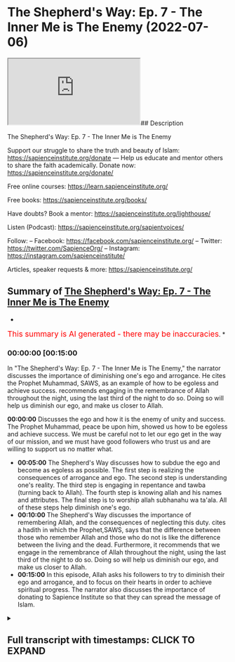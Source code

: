 # The Shepherd's Way: Ep. 7 - The Inner Me is The Enemy (2022-07-06)

<iframe loading='lazy' allow='autoplay' src='https://www.youtube.com/embed/0mOcVE3hQBo'></iframe>## Description

The Shepherd's Way: Ep. 7 - The Inner Me is The Enemy

Support our struggle to share the truth and beauty of Islam:
<https://sapienceinstitute.org/donate>
—
Help us educate and mentor others to share the faith academically.
Donate now: <https://sapienceinstitute.org/donate/>

Free online courses: <https://learn.sapienceinstitute.org/>

Free books: <https://sapienceinstitute.org/books/>

Have doubts? Book a mentor: <https://sapienceinstitute.org/lighthouse/>

Listen (Podcast): <https://sapienceinstitute.org/sapientvoices/>

Follow:
– Facebook: <https://facebook.com/sapienceinstitute.org/>
– Twitter: <https://twitter.com/SapienceOrg/>
– Instagram: <https://instagram.com/sapienceinstitute/>

Articles, speaker requests & more: <https://sapienceinstitute.org/>

## Summary of [The Shepherd's Way: Ep. 7 - The Inner Me is The Enemy](https://www.youtube.com/watch?v=0mOcVE3hQBo)

*

<span style="color:red; font-size:125%">This summary is AI generated - there may be inaccuracies</span>. [](/)*

### <a onclick="modifyYTiframeseektime('900')">00:00:00 [00:15:00</a>

In "The Shepherd's Way: Ep. 7 - The Inner Me is The Enemy," the narrator discusses the importance of diminishing one's ego and arrogance. He cites the Prophet Muhammad, SAWS, as an example of how to be egoless and achieve success.  recommends engaging in the remembrance of Allah throughout the night, using the last third of the night to do so. Doing so will help us diminish our ego, and make us closer to Allah.

**<a onclick="modifyYTiframeseektime('0')">00:00:00</a>** Discusses the ego and how it is the enemy of unity and success. The Prophet Muhammad, peace be upon him, showed us how to be egoless and achieve success. We must be careful not to let our ego get in the way of our mission, and we must have good followers who trust us and are willing to support us no matter what.

* **<a onclick="modifyYTiframeseektime('300')">00:05:00</a>** The Shepherd's Way discusses how to subdue the ego and become as egoless as possible. The first step is realizing the consequences of arrogance and ego. The second step is understanding one's reality. The third step is engaging in repentance and tawba (turning back to Allah). The fourth step is knowing allah and his names and attributes. The final step is to worship allah subhanahu wa ta'ala. All of these steps help diminish one's ego.
* **<a onclick="modifyYTiframeseektime('600')">00:10:00</a>** The Shepherd's Way discusses the importance of remembering Allah, and the consequences of neglecting this duty.  cites a hadith in which the Prophet,SAWS, says that the difference between those who remember Allah and those who do not is like the difference between the living and the dead. Furthermore, it recommends that we engage in the remembrance of Allah throughout the night, using the last third of the night to do so. Doing so will help us diminish our ego, and make us closer to Allah.
* **<a onclick="modifyYTiframeseektime('900')">00:15:00</a>** In this episode, Allah asks his followers to try to diminish their ego and arrogance, and to focus on their hearts in order to achieve spiritual progress. The narrator also discusses the importance of donating to Sapience Institute so that they can spread the message of Islam.

<details><summary><h2>Full transcript with timestamps: CLICK TO EXPAND</h2></summary>

<a onclick="modifyYTiframeseektime('10)')">0:00:10 [Music]</a>
<a onclick="modifyYTiframeseektime('15)')">0:00:15 brothers and sisters and friends and</a>
<a onclick="modifyYTiframeseektime('16)')">0:00:16 welcome to the seventh</a>
<a onclick="modifyYTiframeseektime('18)')">0:00:18 episode of our hija series the</a>
<a onclick="modifyYTiframeseektime('21)')">0:00:21 shepherd's way</a>
<a onclick="modifyYTiframeseektime('22)')">0:00:22 and the seventh timeless leadership</a>
<a onclick="modifyYTiframeseektime('25)')">0:00:25 lesson is the enemy</a>
<a onclick="modifyYTiframeseektime('28)')">0:00:28 is the enemy now what does this really</a>
<a onclick="modifyYTiframeseektime('31)')">0:00:31 mean it means we must be as egoless as</a>
<a onclick="modifyYTiframeseektime('33)')">0:00:33 possible obviously there's no such thing</a>
<a onclick="modifyYTiframeseektime('35)')">0:00:35 as an egoless human being but we must</a>
<a onclick="modifyYTiframeseektime('38)')">0:00:38 try and become as egoless as possible</a>
<a onclick="modifyYTiframeseektime('41)')">0:00:41 now for us to understand this we have to</a>
<a onclick="modifyYTiframeseektime('42)')">0:00:42 understand what is the ego</a>
<a onclick="modifyYTiframeseektime('44)')">0:00:44 now the ego brothers and sisters</a>
<a onclick="modifyYTiframeseektime('45)')">0:00:45 basically tells us</a>
<a onclick="modifyYTiframeseektime('47)')">0:00:47 i want to be right i never want to be</a>
<a onclick="modifyYTiframeseektime('50)')">0:00:50 wrong i want to look good i never want</a>
<a onclick="modifyYTiframeseektime('53)')">0:00:53 to look bad i want to impose i don't</a>
<a onclick="modifyYTiframeseektime('56)')">0:00:56 want to be imposed upon to the extent</a>
<a onclick="modifyYTiframeseektime('59)')">0:00:59 brothers and sisters</a>
<a onclick="modifyYTiframeseektime('60)')">0:01:00 that we end up rejecting the truth and</a>
<a onclick="modifyYTiframeseektime('63)')">0:01:03 rejecting what is right</a>
<a onclick="modifyYTiframeseektime('66)')">0:01:06 this is extremely extremely problematic</a>
<a onclick="modifyYTiframeseektime('69)')">0:01:09 it is the greatest barrier to</a>
<a onclick="modifyYTiframeseektime('71)')">0:01:11 establishing positive relationships it</a>
<a onclick="modifyYTiframeseektime('73)')">0:01:13 is the greatest barrier to establishing</a>
<a onclick="modifyYTiframeseektime('75)')">0:01:15 a relationship with allah subhanahu wa</a>
<a onclick="modifyYTiframeseektime('76)')">0:01:16 ta'ala and it is one of the greatest</a>
<a onclick="modifyYTiframeseektime('79)')">0:01:19 barriers to our own success in the dao</a>
<a onclick="modifyYTiframeseektime('81)')">0:01:21 brothers and sisters and in the context</a>
<a onclick="modifyYTiframeseektime('83)')">0:01:23 of the ego shaitaan is our teacher not</a>
<a onclick="modifyYTiframeseektime('86)')">0:01:26 in a positive sense in a negative sense</a>
<a onclick="modifyYTiframeseektime('89)')">0:01:29 he teaches us how not to be and shaitan</a>
<a onclick="modifyYTiframeseektime('92)')">0:01:32 was the kind of character that wanted to</a>
<a onclick="modifyYTiframeseektime('94)')">0:01:34 impose he didn't want to be imposed upon</a>
<a onclick="modifyYTiframeseektime('97)')">0:01:37 he wanted to look good he didn't want to</a>
<a onclick="modifyYTiframeseektime('99)')">0:01:39 look bad he wanted to be right he never</a>
<a onclick="modifyYTiframeseektime('101)')">0:01:41 wanted to be wrong to the degree that he</a>
<a onclick="modifyYTiframeseektime('104)')">0:01:44 gave up the truth to the degree that he</a>
<a onclick="modifyYTiframeseektime('106)')">0:01:46 rejected the truth to the degree that he</a>
<a onclick="modifyYTiframeseektime('108)')">0:01:48 gave up the right way of being the right</a>
<a onclick="modifyYTiframeseektime('111)')">0:01:51 way of doing</a>
<a onclick="modifyYTiframeseektime('113)')">0:01:53 allah says in the quran in chapter 38</a>
<a onclick="modifyYTiframeseektime('115)')">0:01:55 verses 75 and 76</a>
<a onclick="modifyYTiframeseektime('118)')">0:01:58 allah said o iblees what prevented you</a>
<a onclick="modifyYTiframeseektime('121)')">0:02:01 from prostrating to that which i created</a>
<a onclick="modifyYTiframeseektime('123)')">0:02:03 with my hands</a>
<a onclick="modifyYTiframeseektime('124)')">0:02:04 were you arrogant then</a>
<a onclick="modifyYTiframeseektime('126)')">0:02:06 or were you already among the hauti</a>
<a onclick="modifyYTiframeseektime('128)')">0:02:08 he said i am better than him you created</a>
<a onclick="modifyYTiframeseektime('131)')">0:02:11 me from fire and created him from clay</a>
<a onclick="modifyYTiframeseektime('135)')">0:02:15 so you know the story very well shaytan</a>
<a onclick="modifyYTiframeseektime('138)')">0:02:18 was asked to bow down to adam</a>
<a onclick="modifyYTiframeseektime('140)')">0:02:20 alaihissalam but he refused</a>
<a onclick="modifyYTiframeseektime('143)')">0:02:23 he didn't want to be imposed upon he</a>
<a onclick="modifyYTiframeseektime('146)')">0:02:26 wanted to impulse</a>
<a onclick="modifyYTiframeseektime('147)')">0:02:27 he said i am better he wanted to look</a>
<a onclick="modifyYTiframeseektime('149)')">0:02:29 good not to look bad he said i am made</a>
<a onclick="modifyYTiframeseektime('152)')">0:02:32 from fire he is made from clay</a>
<a onclick="modifyYTiframeseektime('154)')">0:02:34 and he was rejecting allah</a>
<a onclick="modifyYTiframeseektime('157)')">0:02:37 he wanted to be right</a>
<a onclick="modifyYTiframeseektime('159)')">0:02:39 he didn't want allah to be right</a>
<a onclick="modifyYTiframeseektime('161)')">0:02:41 so this is the nature of the ego because</a>
<a onclick="modifyYTiframeseektime('163)')">0:02:43 shaytan's disbelief is what</a>
<a onclick="modifyYTiframeseektime('166)')">0:02:46 its arrogance is ego</a>
<a onclick="modifyYTiframeseektime('168)')">0:02:48 and we have to be aware brothers and</a>
<a onclick="modifyYTiframeseektime('170)')">0:02:50 sisters</a>
<a onclick="modifyYTiframeseektime('171)')">0:02:51 and we have to be aware of brothers and</a>
<a onclick="modifyYTiframeseektime('172)')">0:02:52 sisters the ego prevents unity it</a>
<a onclick="modifyYTiframeseektime('175)')">0:02:55 prevents achieving the best results it</a>
<a onclick="modifyYTiframeseektime('177)')">0:02:57 prevents us doing what is right it</a>
<a onclick="modifyYTiframeseektime('179)')">0:02:59 prevents us achieving our vision it</a>
<a onclick="modifyYTiframeseektime('181)')">0:03:01 diminishes trust it removes any sense of</a>
<a onclick="modifyYTiframeseektime('184)')">0:03:04 integrity</a>
<a onclick="modifyYTiframeseektime('186)')">0:03:06 and</a>
<a onclick="modifyYTiframeseektime('187)')">0:03:07 when we look at the prophet</a>
<a onclick="modifyYTiframeseektime('189)')">0:03:09 salallahu brothers and sisters when we</a>
<a onclick="modifyYTiframeseektime('191)')">0:03:11 look at our beloved prophet we see</a>
<a onclick="modifyYTiframeseektime('194)')">0:03:14 that it wasn't about him and his ego it</a>
<a onclick="modifyYTiframeseektime('196)')">0:03:16 was about allah wa'ta'ala</a>
<a onclick="modifyYTiframeseektime('198)')">0:03:18 and in sheikh yahweh's book leadership</a>
<a onclick="modifyYTiframeseektime('201)')">0:03:21 lessons from the life of rasulullah</a>
<a onclick="modifyYTiframeseektime('204)')">0:03:24 he mentioned something quite profound</a>
<a onclick="modifyYTiframeseektime('206)')">0:03:26 i'm going to read it out to you in the</a>
<a onclick="modifyYTiframeseektime('208)')">0:03:28 context of being egoless</a>
<a onclick="modifyYTiframeseektime('212)')">0:03:32 the leader it is essential to always</a>
<a onclick="modifyYTiframeseektime('214)')">0:03:34 keep the goal in sight and be willing to</a>
<a onclick="modifyYTiframeseektime('216)')">0:03:36 make everything</a>
<a onclick="modifyYTiframeseektime('218)')">0:03:38 especially his own ego subservient to</a>
<a onclick="modifyYTiframeseektime('221)')">0:03:41 the accomplishment of the goal if the</a>
<a onclick="modifyYTiframeseektime('224)')">0:03:44 leader insists on his own esteemed needs</a>
<a onclick="modifyYTiframeseektime('226)')">0:03:46 often the long-term needs of the mission</a>
<a onclick="modifyYTiframeseektime('229)')">0:03:49 are compromised the leader must always</a>
<a onclick="modifyYTiframeseektime('232)')">0:03:52 remember that his success fame value and</a>
<a onclick="modifyYTiframeseektime('235)')">0:03:55 legacy all depend on one thing alone and</a>
<a onclick="modifyYTiframeseektime('238)')">0:03:58 that is the success of his mission if it</a>
<a onclick="modifyYTiframeseektime('240)')">0:04:00 is necessary for the leader to take a</a>
<a onclick="modifyYTiframeseektime('242)')">0:04:02 step back temporarily so that the doors</a>
<a onclick="modifyYTiframeseektime('244)')">0:04:04 for the propagation of his mission are</a>
<a onclick="modifyYTiframeseektime('246)')">0:04:06 opened then he must be prepared to take</a>
<a onclick="modifyYTiframeseektime('248)')">0:04:08 that step</a>
<a onclick="modifyYTiframeseektime('249)')">0:04:09 it is like drawing your hand back to</a>
<a onclick="modifyYTiframeseektime('252)')">0:04:12 draw the arrow the further you are able</a>
<a onclick="modifyYTiframeseektime('255)')">0:04:15 to pull back the greater the distance</a>
<a onclick="modifyYTiframeseektime('257)')">0:04:17 that the arrow would travel leaders who</a>
<a onclick="modifyYTiframeseektime('259)')">0:04:19 don't understand this sacrifice the</a>
<a onclick="modifyYTiframeseektime('261)')">0:04:21 ultimate success at the altar of the ego</a>
<a onclick="modifyYTiframeseektime('264)')">0:04:24 and are remembered for this rather than</a>
<a onclick="modifyYTiframeseektime('266)')">0:04:26 for any good that they may have done</a>
<a onclick="modifyYTiframeseektime('268)')">0:04:28 rasulullah sallallahu alaihi wasallam</a>
<a onclick="modifyYTiframeseektime('271)')">0:04:31 proved for all time his own ability to</a>
<a onclick="modifyYTiframeseektime('273)')">0:04:33 be so confident and secure in his own</a>
<a onclick="modifyYTiframeseektime('276)')">0:04:36 identity and self-worth that he was able</a>
<a onclick="modifyYTiframeseektime('280)')">0:04:40 to put everything aside for the success</a>
<a onclick="modifyYTiframeseektime('282)')">0:04:42 of his mission the trust of his</a>
<a onclick="modifyYTiframeseektime('284)')">0:04:44 followers was demonstrated by the fact</a>
<a onclick="modifyYTiframeseektime('286)')">0:04:46 that he was able to sign a treaty that</a>
<a onclick="modifyYTiframeseektime('288)')">0:04:48 they did not approve of and they trusted</a>
<a onclick="modifyYTiframeseektime('290)')">0:04:50 him stood by him and supported him</a>
<a onclick="modifyYTiframeseektime('293)')">0:04:53 victory comes not only by having good</a>
<a onclick="modifyYTiframeseektime('296)')">0:04:56 leaders</a>
<a onclick="modifyYTiframeseektime('297)')">0:04:57 but even more by having good followers</a>
<a onclick="modifyYTiframeseektime('300)')">0:05:00 what a beautiful passage brothers and</a>
<a onclick="modifyYTiframeseektime('302)')">0:05:02 sisters and friends</a>
<a onclick="modifyYTiframeseektime('304)')">0:05:04 so how do we subdue the ego how do we</a>
<a onclick="modifyYTiframeseektime('307)')">0:05:07 become as egoless as possible there's a</a>
<a onclick="modifyYTiframeseektime('310)')">0:05:10 few things we have to put in place</a>
<a onclick="modifyYTiframeseektime('313)')">0:05:13 number one we have to realize the</a>
<a onclick="modifyYTiframeseektime('315)')">0:05:15 consequence of arrogance and ego number</a>
<a onclick="modifyYTiframeseektime('318)')">0:05:18 two we have to understand our own</a>
<a onclick="modifyYTiframeseektime('320)')">0:05:20 reality</a>
<a onclick="modifyYTiframeseektime('321)')">0:05:21 number three we have to engage in</a>
<a onclick="modifyYTiframeseektime('324)')">0:05:24 istighfar repentance and tawba turning</a>
<a onclick="modifyYTiframeseektime('326)')">0:05:26 back to allah</a>
<a onclick="modifyYTiframeseektime('328)')">0:05:28 number four we must know allah number</a>
<a onclick="modifyYTiframeseektime('330)')">0:05:30 five we must engage in dikka in the</a>
<a onclick="modifyYTiframeseektime('332)')">0:05:32 remembrance of allah subhanahu wa ta'ala</a>
<a onclick="modifyYTiframeseektime('334)')">0:05:34 number six we must do</a>
<a onclick="modifyYTiframeseektime('337)')">0:05:37 the quran</a>
<a onclick="modifyYTiframeseektime('338)')">0:05:38 ponder over the book of allah subhanahu</a>
<a onclick="modifyYTiframeseektime('340)')">0:05:40 wa ta'ala number seven</a>
<a onclick="modifyYTiframeseektime('342)')">0:05:42 we must engage in the night prayer so</a>
<a onclick="modifyYTiframeseektime('344)')">0:05:44 let's unpack this a little bit the first</a>
<a onclick="modifyYTiframeseektime('346)')">0:05:46 one is we must understand the</a>
<a onclick="modifyYTiframeseektime('347)')">0:05:47 consequences of arrogance and having an</a>
<a onclick="modifyYTiframeseektime('350)')">0:05:50 ego remember the prophet sallallahu</a>
<a onclick="modifyYTiframeseektime('354)')">0:05:54 alaihi wasallam said</a>
<a onclick="modifyYTiframeseektime('356)')">0:05:56 no one who has an atom's way of</a>
<a onclick="modifyYTiframeseektime('358)')">0:05:58 arrogance in his heart will enter</a>
<a onclick="modifyYTiframeseektime('361)')">0:06:01 paradise brothers and sisters</a>
<a onclick="modifyYTiframeseektime('364)')">0:06:04 your vision is connected to allah's</a>
<a onclick="modifyYTiframeseektime('366)')">0:06:06 pleasure and that is connected to</a>
<a onclick="modifyYTiframeseektime('369)')">0:06:09 entering into jannah paradise</a>
<a onclick="modifyYTiframeseektime('372)')">0:06:12 if you're arrogant if you have an ego if</a>
<a onclick="modifyYTiframeseektime('374)')">0:06:14 you have an atom's way</a>
<a onclick="modifyYTiframeseektime('377)')">0:06:17 you will not</a>
<a onclick="modifyYTiframeseektime('378)')">0:06:18 enter paradise understand the severe</a>
<a onclick="modifyYTiframeseektime('382)')">0:06:22 consequences of being an arrogant</a>
<a onclick="modifyYTiframeseektime('385)')">0:06:25 and ego led leader</a>
<a onclick="modifyYTiframeseektime('387)')">0:06:27 this is the first step to help you</a>
<a onclick="modifyYTiframeseektime('390)')">0:06:30 diminish your ego as much as possible</a>
<a onclick="modifyYTiframeseektime('393)')">0:06:33 the second point is understand your</a>
<a onclick="modifyYTiframeseektime('396)')">0:06:36 reality remember brothers and sisters</a>
<a onclick="modifyYTiframeseektime('398)')">0:06:38 remember that you are not going to live</a>
<a onclick="modifyYTiframeseektime('400)')">0:06:40 forever</a>
<a onclick="modifyYTiframeseektime('402)')">0:06:42 every soul is going to taste death these</a>
<a onclick="modifyYTiframeseektime('404)')">0:06:44 are the words of the quran of</a>
<a onclick="modifyYTiframeseektime('406)')">0:06:46 allah he's reminding us</a>
<a onclick="modifyYTiframeseektime('409)')">0:06:49 you're not this powerful eternal being</a>
<a onclick="modifyYTiframeseektime('411)')">0:06:51 you're limited and contingent you will</a>
<a onclick="modifyYTiframeseektime('413)')">0:06:53 face death one day you're going to taste</a>
<a onclick="modifyYTiframeseektime('414)')">0:06:54 death and as a result you'll be</a>
<a onclick="modifyYTiframeseektime('416)')">0:06:56 questioned by allah subhana wa ta'ala</a>
<a onclick="modifyYTiframeseektime('419)')">0:06:59 you will be held to account</a>
<a onclick="modifyYTiframeseektime('422)')">0:07:02 the other thing to realize in order to</a>
<a onclick="modifyYTiframeseektime('424)')">0:07:04 understand our reality is understanding</a>
<a onclick="modifyYTiframeseektime('426)')">0:07:06 allah's greatness and our dependency on</a>
<a onclick="modifyYTiframeseektime('429)')">0:07:09 him</a>
<a onclick="modifyYTiframeseektime('430)')">0:07:10 remember we are utterly dependent on</a>
<a onclick="modifyYTiframeseektime('432)')">0:07:12 allah</a>
<a onclick="modifyYTiframeseektime('434)')">0:07:14 we are utterly dependent on allah he is</a>
<a onclick="modifyYTiframeseektime('438)')">0:07:18 the absolutely free he is</a>
<a onclick="modifyYTiframeseektime('441)')">0:07:21 he is the absolutely independent</a>
<a onclick="modifyYTiframeseektime('443)')">0:07:23 everything other than allah derives his</a>
<a onclick="modifyYTiframeseektime('446)')">0:07:26 existence from allah is ultimately and</a>
<a onclick="modifyYTiframeseektime('449)')">0:07:29 utterly dependent on allah</a>
<a onclick="modifyYTiframeseektime('453)')">0:07:33 we are</a>
<a onclick="modifyYTiframeseektime('454)')">0:07:34 solely dependent on allah</a>
<a onclick="modifyYTiframeseektime('456)')">0:07:36 how can you have an ego how can you be</a>
<a onclick="modifyYTiframeseektime('459)')">0:07:39 arrogant when you realize that your own</a>
<a onclick="modifyYTiframeseektime('461)')">0:07:41 very existence the ability to breathe</a>
<a onclick="modifyYTiframeseektime('464)')">0:07:44 and to think and to act and even lead is</a>
<a onclick="modifyYTiframeseektime('467)')">0:07:47 because of allah</a>
<a onclick="modifyYTiframeseektime('471)')">0:07:51 another point to understand is</a>
<a onclick="modifyYTiframeseektime('473)')">0:07:53 understand your limitations</a>
<a onclick="modifyYTiframeseektime('475)')">0:07:55 you have limited cognitive faculties</a>
<a onclick="modifyYTiframeseektime('478)')">0:07:58 limited strength limited time limited</a>
<a onclick="modifyYTiframeseektime('480)')">0:08:00 abilities</a>
<a onclick="modifyYTiframeseektime('482)')">0:08:02 understanding these limitations and also</a>
<a onclick="modifyYTiframeseektime('484)')">0:08:04 understanding the previous point that</a>
<a onclick="modifyYTiframeseektime('486)')">0:08:06 any of your abilities all of your</a>
<a onclick="modifyYTiframeseektime('488)')">0:08:08 abilities come from allah this will</a>
<a onclick="modifyYTiframeseektime('489)')">0:08:09 hopefully diminish your ego as much as</a>
<a onclick="modifyYTiframeseektime('491)')">0:08:11 possible the other thing to understand</a>
<a onclick="modifyYTiframeseektime('493)')">0:08:13 and to implement with regards to</a>
<a onclick="modifyYTiframeseektime('494)')">0:08:14 diminishing your ego is to know allah</a>
<a onclick="modifyYTiframeseektime('497)')">0:08:17 subhanahu wa to add</a>
<a onclick="modifyYTiframeseektime('499)')">0:08:19 this is very important brothers and</a>
<a onclick="modifyYTiframeseektime('500)')">0:08:20 sisters because the more you know allah</a>
<a onclick="modifyYTiframeseektime('502)')">0:08:22 the more you reflect on his names and</a>
<a onclick="modifyYTiframeseektime('504)')">0:08:24 attributes the more</a>
<a onclick="modifyYTiframeseektime('505)')">0:08:25 you worship allah subhanahu wa and the</a>
<a onclick="modifyYTiframeseektime('507)')">0:08:27 more you understand why allah is worthy</a>
<a onclick="modifyYTiframeseektime('509)')">0:08:29 of our utmost adoration and of our</a>
<a onclick="modifyYTiframeseektime('512)')">0:08:32 utmost submission and unconditional</a>
<a onclick="modifyYTiframeseektime('514)')">0:08:34 obedience the more you understand this</a>
<a onclick="modifyYTiframeseektime('516)')">0:08:36 the less likely you're going to have an</a>
<a onclick="modifyYTiframeseektime('518)')">0:08:38 ego</a>
<a onclick="modifyYTiframeseektime('519)')">0:08:39 and allah refers to this in chapter 35</a>
<a onclick="modifyYTiframeseektime('522)')">0:08:42 verse 28 allah says</a>
<a onclick="modifyYTiframeseektime('524)')">0:08:44 only those who have</a>
<a onclick="modifyYTiframeseektime('526)')">0:08:46 god consciousness those who fear allah</a>
<a onclick="modifyYTiframeseektime('528)')">0:08:48 from among his servants</a>
<a onclick="modifyYTiframeseektime('530)')">0:08:50 who have knowledge indeed allah is</a>
<a onclick="modifyYTiframeseektime('532)')">0:08:52 exalted in might and forgiving</a>
<a onclick="modifyYTiframeseektime('534)')">0:08:54 so there is a connection between knowing</a>
<a onclick="modifyYTiframeseektime('536)')">0:08:56 allah</a>
<a onclick="modifyYTiframeseektime('537)')">0:08:57 and having god consciousness</a>
<a onclick="modifyYTiframeseektime('540)')">0:09:00 you can't have god consciousness if you</a>
<a onclick="modifyYTiframeseektime('542)')">0:09:02 have an ego and you're arrogant</a>
<a onclick="modifyYTiframeseektime('544)')">0:09:04 so this way it's very important to have</a>
<a onclick="modifyYTiframeseektime('545)')">0:09:05 true knowledge of allah wa ta'ala which</a>
<a onclick="modifyYTiframeseektime('548)')">0:09:08 means knowing who allah is knowing what</a>
<a onclick="modifyYTiframeseektime('550)')">0:09:10 worship is knowing why allah is worthy</a>
<a onclick="modifyYTiframeseektime('553)')">0:09:13 of worship worthy of our utmost</a>
<a onclick="modifyYTiframeseektime('554)')">0:09:14 adoration and our unconditional</a>
<a onclick="modifyYTiframeseektime('557)')">0:09:17 obedience</a>
<a onclick="modifyYTiframeseektime('558)')">0:09:18 the next point brothers and sisters in</a>
<a onclick="modifyYTiframeseektime('560)')">0:09:20 trying to diminish the ego is</a>
<a onclick="modifyYTiframeseektime('563)')">0:09:23 being a person of remembrance</a>
<a onclick="modifyYTiframeseektime('564)')">0:09:24 remembrance of allah subhanahu wa ta'ala</a>
<a onclick="modifyYTiframeseektime('567)')">0:09:27 engaging in the thicker of allah</a>
<a onclick="modifyYTiframeseektime('568)')">0:09:28 subhanahu wa ta'ala</a>
<a onclick="modifyYTiframeseektime('570)')">0:09:30 the prophet sallallahu alaihi wasallam</a>
<a onclick="modifyYTiframeseektime('572)')">0:09:32 said for everything there is a polish</a>
<a onclick="modifyYTiframeseektime('575)')">0:09:35 and the polish for the heart is the</a>
<a onclick="modifyYTiframeseektime('577)')">0:09:37 dikkar is the remembrance of allah there</a>
<a onclick="modifyYTiframeseektime('579)')">0:09:39 is nothing more potent in saving a</a>
<a onclick="modifyYTiframeseektime('581)')">0:09:41 person from the punishment of allah than</a>
<a onclick="modifyYTiframeseektime('584)')">0:09:44 the zikr of allah subhanahu wa ta'ala so</a>
<a onclick="modifyYTiframeseektime('586)')">0:09:46 vikkar is extremely important brothers</a>
<a onclick="modifyYTiframeseektime('588)')">0:09:48 and sisters it polishes the heart and a</a>
<a onclick="modifyYTiframeseektime('591)')">0:09:51 polished heart doesn't have arrogance</a>
<a onclick="modifyYTiframeseektime('594)')">0:09:54 and ego the 14th century theologian</a>
<a onclick="modifyYTiframeseektime('597)')">0:09:57 ibn kayom al-jazeera he made a really</a>
<a onclick="modifyYTiframeseektime('600)')">0:10:00 beautiful point concerning dikka</a>
<a onclick="modifyYTiframeseektime('602)')">0:10:02 he said whoever neglects remembering</a>
<a onclick="modifyYTiframeseektime('605)')">0:10:05 allah most of the time then his heart</a>
<a onclick="modifyYTiframeseektime('607)')">0:10:07 will become rusty</a>
<a onclick="modifyYTiframeseektime('608)')">0:10:08 in accordance with how neglectful the</a>
<a onclick="modifyYTiframeseektime('610)')">0:10:10 person is and when this filthy rust</a>
<a onclick="modifyYTiframeseektime('612)')">0:10:12 accumulates on the heart then it no</a>
<a onclick="modifyYTiframeseektime('614)')">0:10:14 longer recognizes things as they really</a>
<a onclick="modifyYTiframeseektime('616)')">0:10:16 are</a>
<a onclick="modifyYTiframeseektime('617)')">0:10:17 thus it views falsehood as if it is the</a>
<a onclick="modifyYTiframeseektime('620)')">0:10:20 truth and truth as if it is falsehood</a>
<a onclick="modifyYTiframeseektime('623)')">0:10:23 this is because the rust darkens and</a>
<a onclick="modifyYTiframeseektime('625)')">0:10:25 confuses the heart's perception and so</a>
<a onclick="modifyYTiframeseektime('628)')">0:10:28 it is unable to truly recognize things</a>
<a onclick="modifyYTiframeseektime('631)')">0:10:31 for what they really are</a>
<a onclick="modifyYTiframeseektime('633)')">0:10:33 so as the rust accumulates the heart</a>
<a onclick="modifyYTiframeseektime('636)')">0:10:36 gets blackened and as this happens the</a>
<a onclick="modifyYTiframeseektime('638)')">0:10:38 heart becomes stained with filthy rust</a>
<a onclick="modifyYTiframeseektime('640)')">0:10:40 and when this occurs it corrupts the</a>
<a onclick="modifyYTiframeseektime('642)')">0:10:42 heart's perception and recognition of</a>
<a onclick="modifyYTiframeseektime('644)')">0:10:44 things</a>
<a onclick="modifyYTiframeseektime('645)')">0:10:45 the heart then does not accept the truth</a>
<a onclick="modifyYTiframeseektime('647)')">0:10:47 nor does it reject falsehood and this is</a>
<a onclick="modifyYTiframeseektime('650)')">0:10:50 the greatest calamity that can strike</a>
<a onclick="modifyYTiframeseektime('653)')">0:10:53 the heart</a>
<a onclick="modifyYTiframeseektime('654)')">0:10:54 being neglectful of dikka and following</a>
<a onclick="modifyYTiframeseektime('657)')">0:10:57 of whims and desires is a direct</a>
<a onclick="modifyYTiframeseektime('659)')">0:10:59 consequence of such a heart which</a>
<a onclick="modifyYTiframeseektime('661)')">0:11:01 further extinguished the heart's light</a>
<a onclick="modifyYTiframeseektime('664)')">0:11:04 and blinds its vision allah the most</a>
<a onclick="modifyYTiframeseektime('666)')">0:11:06 high said and do not obey him whose</a>
<a onclick="modifyYTiframeseektime('669)')">0:11:09 heart we have made to be neglectful of</a>
<a onclick="modifyYTiframeseektime('672)')">0:11:12 our remembrance</a>
<a onclick="modifyYTiframeseektime('673)')">0:11:13 one who follows his own whims and</a>
<a onclick="modifyYTiframeseektime('675)')">0:11:15 desires and whose affairs have gone</a>
<a onclick="modifyYTiframeseektime('677)')">0:11:17 beyond the bounds and whose deeds have</a>
<a onclick="modifyYTiframeseektime('679)')">0:11:19 been lost this is in quran chapter 18</a>
<a onclick="modifyYTiframeseektime('682)')">0:11:22 verse 28</a>
<a onclick="modifyYTiframeseektime('684)')">0:11:24 and it's important to encourage</a>
<a onclick="modifyYTiframeseektime('686)')">0:11:26 ourselves to engage in the thicker of</a>
<a onclick="modifyYTiframeseektime('688)')">0:11:28 allah subhanallah ta'ala because this</a>
<a onclick="modifyYTiframeseektime('689)')">0:11:29 helps us diminish the ego brothers and</a>
<a onclick="modifyYTiframeseektime('692)')">0:11:32 sisters and what better inspiration</a>
<a onclick="modifyYTiframeseektime('695)')">0:11:35 is there than the quran and the sunnah</a>
<a onclick="modifyYTiframeseektime('696)')">0:11:36 allah says in chapter 2 verse 1 5 2</a>
<a onclick="modifyYTiframeseektime('699)')">0:11:39 remember me remember allah and i will</a>
<a onclick="modifyYTiframeseektime('702)')">0:11:42 remember you allah will remember us</a>
<a onclick="modifyYTiframeseektime('705)')">0:11:45 also allah says in the quran in chapter</a>
<a onclick="modifyYTiframeseektime('707)')">0:11:47 3 verse 41 and remember your lord much</a>
<a onclick="modifyYTiframeseektime('710)')">0:11:50 and glorify him in the evening and in</a>
<a onclick="modifyYTiframeseektime('712)')">0:11:52 the early morning</a>
<a onclick="modifyYTiframeseektime('715)')">0:11:55 allah also says in chapter 13 verse 28</a>
<a onclick="modifyYTiframeseektime('718)')">0:11:58 those who believe and whose hearts find</a>
<a onclick="modifyYTiframeseektime('720)')">0:12:00 rest in the remembrance of allah for</a>
<a onclick="modifyYTiframeseektime('723)')">0:12:03 verily the remembrance of allah hearts</a>
<a onclick="modifyYTiframeseektime('725)')">0:12:05 do find their rest also when we look at</a>
<a onclick="modifyYTiframeseektime('727)')">0:12:07 the son of the prophet salallahu we have</a>
<a onclick="modifyYTiframeseektime('730)')">0:12:10 some beautiful hadith to encourage us to</a>
<a onclick="modifyYTiframeseektime('732)')">0:12:12 engage in dikkar</a>
<a onclick="modifyYTiframeseektime('733)')">0:12:13 as narrated by bukhari the prophet</a>
<a onclick="modifyYTiframeseektime('735)')">0:12:15 sallallahu alaihi wasallam said the</a>
<a onclick="modifyYTiframeseektime('738)')">0:12:18 difference between the one who makes</a>
<a onclick="modifyYTiframeseektime('739)')">0:12:19 zikr in other words the one who</a>
<a onclick="modifyYTiframeseektime('741)')">0:12:21 remembers allah and the one who doesn't</a>
<a onclick="modifyYTiframeseektime('743)')">0:12:23 make vikar is like the difference</a>
<a onclick="modifyYTiframeseektime('745)')">0:12:25 between the living and the dead</a>
<a onclick="modifyYTiframeseektime('748)')">0:12:28 also</a>
<a onclick="modifyYTiframeseektime('749)')">0:12:29 as narrated by bukhari and muslim we</a>
<a onclick="modifyYTiframeseektime('751)')">0:12:31 have the hadith kutsi where allah</a>
<a onclick="modifyYTiframeseektime('753)')">0:12:33 subhanahu what allah says</a>
<a onclick="modifyYTiframeseektime('756)')">0:12:36 as my servant thinks about me so will i</a>
<a onclick="modifyYTiframeseektime('759)')">0:12:39 be for him</a>
<a onclick="modifyYTiframeseektime('760)')">0:12:40 in other words i am as my servant thinks</a>
<a onclick="modifyYTiframeseektime('763)')">0:12:43 that i am and the arabic allows the</a>
<a onclick="modifyYTiframeseektime('766)')">0:12:46 understanding of i am as my servant</a>
<a onclick="modifyYTiframeseektime('768)')">0:12:48 expects me to be</a>
<a onclick="modifyYTiframeseektime('770)')">0:12:50 i am with him if he will remember me if</a>
<a onclick="modifyYTiframeseektime('772)')">0:12:52 he calls on me in himself i will call</a>
<a onclick="modifyYTiframeseektime('775)')">0:12:55 him in myself and if he calls me</a>
<a onclick="modifyYTiframeseektime('778)')">0:12:58 in a group of people i mention him in a</a>
<a onclick="modifyYTiframeseektime('781)')">0:13:01 better group in my presence if he</a>
<a onclick="modifyYTiframeseektime('783)')">0:13:03 approaches me one hand span i will</a>
<a onclick="modifyYTiframeseektime('786)')">0:13:06 approach him one arm's length if he</a>
<a onclick="modifyYTiframeseektime('788)')">0:13:08 approaches me one arm's length i will</a>
<a onclick="modifyYTiframeseektime('790)')">0:13:10 approach him by a cubit if he comes to</a>
<a onclick="modifyYTiframeseektime('792)')">0:13:12 me walking</a>
<a onclick="modifyYTiframeseektime('793)')">0:13:13 i will come to him</a>
<a onclick="modifyYTiframeseektime('795)')">0:13:15 running</a>
<a onclick="modifyYTiframeseektime('797)')">0:13:17 subhanallah</a>
<a onclick="modifyYTiframeseektime('798)')">0:13:18 this is the profundity and the depth</a>
<a onclick="modifyYTiframeseektime('802)')">0:13:22 of the vikram of allah subhanahu wa</a>
<a onclick="modifyYTiframeseektime('804)')">0:13:24 ta'ala it brings us closer to allah</a>
<a onclick="modifyYTiframeseektime('809)')">0:13:29 and therefore it diminishes our ego</a>
<a onclick="modifyYTiframeseektime('812)')">0:13:32 also brothers and sisters we must engage</a>
<a onclick="modifyYTiframeseektime('814)')">0:13:34 in the tata of the quran in pondering</a>
<a onclick="modifyYTiframeseektime('816)')">0:13:36 over the quran what does allah say in</a>
<a onclick="modifyYTiframeseektime('817)')">0:13:37 chapter 47 verse 24 then do they not</a>
<a onclick="modifyYTiframeseektime('820)')">0:13:40 reflect upon the quran or are their</a>
<a onclick="modifyYTiframeseektime('822)')">0:13:42 locks upon their hearts now this is</a>
<a onclick="modifyYTiframeseektime('823)')">0:13:43 interesting you could mirror the meaning</a>
<a onclick="modifyYTiframeseektime('825)')">0:13:45 and that the more double you do the more</a>
<a onclick="modifyYTiframeseektime('828)')">0:13:48 pondering you do over the quran the more</a>
<a onclick="modifyYTiframeseektime('830)')">0:13:50 your heart becomes unlocked to receive</a>
<a onclick="modifyYTiframeseektime('832)')">0:13:52 allah's guidance and mercy and an</a>
<a onclick="modifyYTiframeseektime('834)')">0:13:54 unlocked heart is not a heart full of</a>
<a onclick="modifyYTiframeseektime('836)')">0:13:56 arrogance or ego so engage in the</a>
<a onclick="modifyYTiframeseektime('839)')">0:13:59 pondering in the tadabur of the quran</a>
<a onclick="modifyYTiframeseektime('842)')">0:14:02 finally</a>
<a onclick="modifyYTiframeseektime('843)')">0:14:03 in order to clean our heart in order to</a>
<a onclick="modifyYTiframeseektime('845)')">0:14:05 remove ego from our heart we need to</a>
<a onclick="modifyYTiframeseektime('847)')">0:14:07 engage in the night prayer abu hurairah</a>
<a onclick="modifyYTiframeseektime('850)')">0:14:10 reported that allah's messenger</a>
<a onclick="modifyYTiframeseektime('852)')">0:14:12 sallallahu alaihi wasallam said and this</a>
<a onclick="modifyYTiframeseektime('854)')">0:14:14 is narrated in sahih muslim</a>
<a onclick="modifyYTiframeseektime('856)')">0:14:16 our lord descends to lowest heaven in</a>
<a onclick="modifyYTiframeseektime('858)')">0:14:18 the last of every night and he says who</a>
<a onclick="modifyYTiframeseektime('861)')">0:14:21 is calling upon me that i may answer him</a>
<a onclick="modifyYTiframeseektime('863)')">0:14:23 who is asking from me that i may give</a>
<a onclick="modifyYTiframeseektime('866)')">0:14:26 him who is seeking my forgiveness that i</a>
<a onclick="modifyYTiframeseektime('868)')">0:14:28 may forgive him when we ask allah to</a>
<a onclick="modifyYTiframeseektime('872)')">0:14:32 help our hearts to clean our hearts to</a>
<a onclick="modifyYTiframeseektime('874)')">0:14:34 remove our hearts from arrogance and ego</a>
<a onclick="modifyYTiframeseektime('876)')">0:14:36 we should use the last third of the</a>
<a onclick="modifyYTiframeseektime('878)')">0:14:38 night brothers and sisters to engage in</a>
<a onclick="modifyYTiframeseektime('880)')">0:14:40 ibadah to engage in worship in the night</a>
<a onclick="modifyYTiframeseektime('882)')">0:14:42 prayer and to ask allah to remove ego</a>
<a onclick="modifyYTiframeseektime('885)')">0:14:45 from our hearts to purify our souls and</a>
<a onclick="modifyYTiframeseektime('888)')">0:14:48 our hearts</a>
<a onclick="modifyYTiframeseektime('889)')">0:14:49 to ensure that we're close to allah</a>
<a onclick="modifyYTiframeseektime('891)')">0:14:51 subhanahu wa ta'ala to have a diminished</a>
<a onclick="modifyYTiframeseektime('893)')">0:14:53 ego</a>
<a onclick="modifyYTiframeseektime('894)')">0:14:54 as much as is humanly possible</a>
<a onclick="modifyYTiframeseektime('898)')">0:14:58 use this amazing opportunity remember</a>
<a onclick="modifyYTiframeseektime('900)')">0:15:00 allah is saying</a>
<a onclick="modifyYTiframeseektime('901)')">0:15:01 that his mercy is much closer to us</a>
<a onclick="modifyYTiframeseektime('905)')">0:15:05 in this last third</a>
<a onclick="modifyYTiframeseektime('907)')">0:15:07 of the night allah is asking us so he</a>
<a onclick="modifyYTiframeseektime('910)')">0:15:10 could respond to us so ask allah that</a>
<a onclick="modifyYTiframeseektime('912)')">0:15:12 you are a good leader sincerely a humble</a>
<a onclick="modifyYTiframeseektime('914)')">0:15:14 leader a leader that is not driven by</a>
<a onclick="modifyYTiframeseektime('916)')">0:15:16 haughtiness or ego</a>
<a onclick="modifyYTiframeseektime('920)')">0:15:20 so brothers and sisters this is the end</a>
<a onclick="modifyYTiframeseektime('923)')">0:15:23 of the seventh episode</a>
<a onclick="modifyYTiframeseektime('926)')">0:15:26 which is the enemy is the enemy we must</a>
<a onclick="modifyYTiframeseektime('930)')">0:15:30 diminish our ego and arrogance as much</a>
<a onclick="modifyYTiframeseektime('932)')">0:15:32 as possible and the way to subdue the</a>
<a onclick="modifyYTiframeseektime('935)')">0:15:35 ego brothers and sisters is to realize</a>
<a onclick="modifyYTiframeseektime('936)')">0:15:36 the consequence of arrogance and ego to</a>
<a onclick="modifyYTiframeseektime('939)')">0:15:39 understand our own reality to engage in</a>
<a onclick="modifyYTiframeseektime('942)')">0:15:42 istighfar and tawba to repent to allah</a>
<a onclick="modifyYTiframeseektime('944)')">0:15:44 to do tulba to allah subhana wa to allah</a>
<a onclick="modifyYTiframeseektime('947)')">0:15:47 to know allah to engage in the viktor of</a>
<a onclick="modifyYTiframeseektime('949)')">0:15:49 allah subhanahu wa ta'ala to do tata of</a>
<a onclick="modifyYTiframeseektime('952)')">0:15:52 the quran to ponder over the quran and</a>
<a onclick="modifyYTiframeseektime('954)')">0:15:54 to engage in the night prayer</a>
<a onclick="modifyYTiframeseektime('956)')">0:15:56 and we unpacked some of these many of</a>
<a onclick="modifyYTiframeseektime('958)')">0:15:58 these and there's much more to talk</a>
<a onclick="modifyYTiframeseektime('960)')">0:16:00 about but this is a good starting point</a>
<a onclick="modifyYTiframeseektime('962)')">0:16:02 traverse a spiritual path that's in line</a>
<a onclick="modifyYTiframeseektime('965)')">0:16:05 with the quran and the sunnah</a>
<a onclick="modifyYTiframeseektime('967)')">0:16:07 focus on your heart to remove these</a>
<a onclick="modifyYTiframeseektime('969)')">0:16:09 elements to remove the evil of arrogance</a>
<a onclick="modifyYTiframeseektime('972)')">0:16:12 and haughtiness and ego because this is</a>
<a onclick="modifyYTiframeseektime('974)')">0:16:14 a barrier to effective leadership this</a>
<a onclick="modifyYTiframeseektime('976)')">0:16:16 is a barrier to leading a group of</a>
<a onclick="modifyYTiframeseektime('979)')">0:16:19 people this is a barrier to positive</a>
<a onclick="modifyYTiframeseektime('981)')">0:16:21 relationships and fundamentally this is</a>
<a onclick="modifyYTiframeseektime('984)')">0:16:24 a barrier to your relationship with</a>
<a onclick="modifyYTiframeseektime('986)')">0:16:26 allah subhanahu wa ta'ala and this is a</a>
<a onclick="modifyYTiframeseektime('988)')">0:16:28 barrier to achieving your vision</a>
<a onclick="modifyYTiframeseektime('990)')">0:16:30 brothers and sisters</a>
<a onclick="modifyYTiframeseektime('992)')">0:16:32 remember</a>
<a onclick="modifyYTiframeseektime('993)')">0:16:33 the enemy is the enemy</a>
<a onclick="modifyYTiframeseektime('997)')">0:16:37 try and diminish your ego and arrogance</a>
<a onclick="modifyYTiframeseektime('998)')">0:16:38 as much as possible brothers and sisters</a>
<a onclick="modifyYTiframeseektime('1000)')">0:16:40 so brothers and sisters as you know</a>
<a onclick="modifyYTiframeseektime('1002)')">0:16:42 we're in the blessed days of dulhija</a>
<a onclick="modifyYTiframeseektime('1004)')">0:16:44 where performing good deeds during these</a>
<a onclick="modifyYTiframeseektime('1006)')">0:16:46 days</a>
<a onclick="modifyYTiframeseektime('1007)')">0:16:47 is far more rewardable than performing</a>
<a onclick="modifyYTiframeseektime('1009)')">0:16:49 good deeds in the days of ramadan so</a>
<a onclick="modifyYTiframeseektime('1012)')">0:16:52 help us at sapience institute see a</a>
<a onclick="modifyYTiframeseektime('1014)')">0:16:54 world that receives the message of islam</a>
<a onclick="modifyYTiframeseektime('1016)')">0:16:56 and where we as a team defend islam</a>
<a onclick="modifyYTiframeseektime('1018)')">0:16:58 academically and intellectually and</a>
<a onclick="modifyYTiframeseektime('1020)')">0:17:00 develop leaders to be able</a>
<a onclick="modifyYTiframeseektime('1023)')">0:17:03 and develop leaders to be able to do so</a>
<a onclick="modifyYTiframeseektime('1025)')">0:17:05 as well</a>
<a onclick="modifyYTiframeseektime('1026)')">0:17:06 this will give you an immense reward</a>
<a onclick="modifyYTiframeseektime('1028)')">0:17:08 brothers and sisters be strategic with</a>
<a onclick="modifyYTiframeseektime('1030)')">0:17:10 your sadhaka because when you develop</a>
<a onclick="modifyYTiframeseektime('1032)')">0:17:12 other leaders and those leaders develop</a>
<a onclick="modifyYTiframeseektime('1034)')">0:17:14 other leaders your sadaqa jarya will be</a>
<a onclick="modifyYTiframeseektime('1037)')">0:17:17 immense it will be mind-boggling</a>
<a onclick="modifyYTiframeseektime('1040)')">0:17:20 so brothers and sisters click the button</a>
<a onclick="modifyYTiframeseektime('1042)')">0:17:22 or the link below and donate now</a>
</details>
